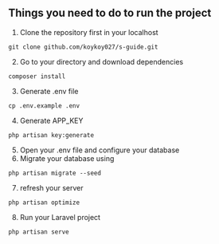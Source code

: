 ## Things you need to do to run the project
1. Clone the repository first in your localhost
```
git clone github.com/koykoy027/s-guide.git
```
2. Go to your directory and download dependencies
```
composer install
```
3. Generate .env file
```
cp .env.example .env
```
4. Generate APP_KEY
```
php artisan key:generate
```
5. Open your .env file and configure your database
6. Migrate your database using
```
php artisan migrate --seed
```
7. refresh your server
```
php artisan optimize
```
8. Run your Laravel project
```
php artisan serve
```
